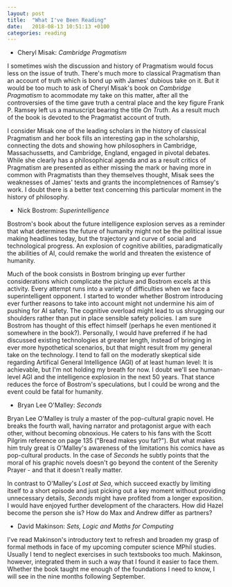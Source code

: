 ```yaml
---
layout: post
title:  "What I've Been Reading"
date:   2018-08-13 10:51:13 +0100
categories: reading
---
```

- Cheryl Misak: *Cambridge Pragmatism*

I sometimes wish the discussion and history of Pragmatism would focus less on the issue of truth. There's much more to classical Pragmatism than an account of truth which is bond up with James' dubious take on it. But it would be too much to ask of Cheryl Misak's book on *Cambridge Pragmatism* to acommodate my take on this matter, after all the controversies of the time gave truth a central place and the key figure Frank P. Ramsey left us a manuscript bearing the title *On Truth*. As a result much of the book is devoted to the Pragmatist account of truth.

I consider Misak one of the leading scholars in the history of classical Pragmatism and her book fills an interesting gap in the scholarship, connecting the dots and showing how philosophers in Cambridge, Massachussetts, and Cambridge, England, engaged in pivotal debates. While she clearly has a philosophical agenda and as a result critics of Pragmatism are presented as either missing the mark or having more in common with Pragmatists than they themselves thought, Misak sees the weaknesses of James' texts and grants the incompletnences of Ramsey's work. I doubt there is a better text concerning this particular moment in the history of philosophy. 

- Nick Bostrom: *Superintelligence*

Bostrom's book about the future intelligence explosion serves as a reminder that what determines the future of humanity might not be the political issue making headlines today, but the trajectory and curve of social and technological progress. An explosion of cognitive abilities, paradigmatically the abilities of AI, could remake the world and threaten the existence of humanity.

Much of the book consists in Bostrom bringing up ever further considerations which complicate the picture and Bostrom excels at this activity. Every attempt runs into a variety of difficulties when we face a superintelligent opponent. I started to wonder whether Bostrom introducing ever further reasons to take into account might not undermine his aim of pushing for AI safety. The cognitive overload might lead to us shrugging our shoulders rather than put in place sensible safety policies. I am sure Bostrom has thought of this effect himself (perhaps he even mentioned it somewhere in the book?). Personally, I would have preferred if he had discussed existing technologies at greater length, instead of bringing in ever more hypothetical scenarios, but that might result from my general take on the technology. I tend to fall on the moderatly skeptical side regarding Artifical General Intelligence (AGI) of at least human level: It is achievable, but I'm not holding my breath for now. I doubt we'll see human-level AGI and the intelligence explosion in the next 50 years. That stance reduces the force of Bostrom's speculations, but I could be wrong and the event could be fatal for humanity.

- Bryan Lee O'Malley: *Seconds*

Bryan Lee O'Malley is truly a master of the pop-cultural grapic novel. He breaks the fourth wall, having narrator and protagonist argue with each other, without becoming obnoxious. He caters to his fans with the Scott Pilgrim  reference on page 135 ("Bread makes you fat?"). But what makes him truly great is O'Malley's awareness of the limitations his comics have as pop-cultural products. In the case of *Seconds* he subtly points that the moral of his graphic novels doesn't go beyond the content of the Serenity Prayer - and that it doesn't really matter. 

In contrast to O'Malley's *Lost at Sea*, which succeed exactly by limiting itself to a short episode and just picking out a key moment without providing unnecessary details, *Seconds* might have profited from a longer exposition. I would have enjoyed further development of the characters. How did Hazel become the person she is? How do Max and Andrew differ as partners?

- David Makinson: *Sets, Logic and Maths for Computing*

I've read Makinson's introductory text to refresh and broaden my grasp of formal methods in face of my upcoming computer science MPhil studies. Usually I tend to neglect exercises in such textsbooks too much. Makinson, however, integrated them in such a way that I found it easier to face them. Whether the book taught me enough of the foundations I need to know, I will see in the nine months following September.